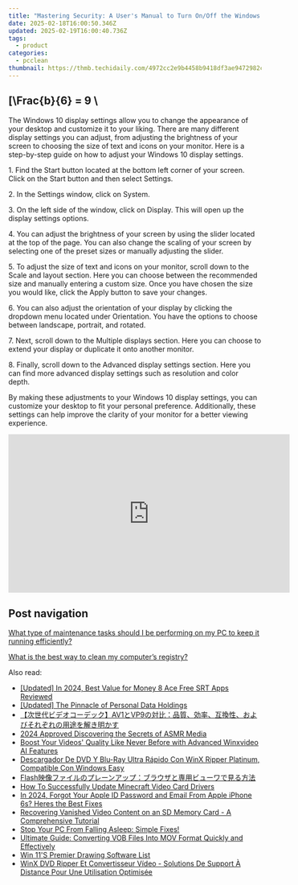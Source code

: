 ```yaml
---
title: "Mastering Security: A User's Manual to Turn On/Off the Windows Firewall with YL Computing Solutions"
date: 2025-02-18T16:00:50.346Z
updated: 2025-02-19T16:00:40.736Z
tags:
  - product
categories:
  - pcclean
thumbnail: https://thmb.techidaily.com/4972cc2e9b4458b9418df3ae9472982c28de632e59f41f250c24ca99aa66f9c9.jpg
---
```


## \[\Frac{b}{6} = 9 \

The Windows 10 display settings allow you to change the appearance of your desktop and customize it to your liking. There are many different display settings you can adjust, from adjusting the brightness of your screen to choosing the size of text and icons on your monitor. Here is a step-by-step guide on how to adjust your Windows 10 display settings. 

1\. Find the Start button located at the bottom left corner of your screen. Click on the Start button and then select Settings.

2\. In the Settings window, click on System.

3\. On the left side of the window, click on Display. This will open up the display settings options. 

4\. You can adjust the brightness of your screen by using the slider located at the top of the page. You can also change the scaling of your screen by selecting one of the preset sizes or manually adjusting the slider.

5\. To adjust the size of text and icons on your monitor, scroll down to the Scale and layout section. Here you can choose between the recommended size and manually entering a custom size. Once you have chosen the size you would like, click the Apply button to save your changes.

6\. You can also adjust the orientation of your display by clicking the dropdown menu located under Orientation. You have the options to choose between landscape, portrait, and rotated.

7\. Next, scroll down to the Multiple displays section. Here you can choose to extend your display or duplicate it onto another monitor.

8\. Finally, scroll down to the Advanced display settings section. Here you can find more advanced display settings such as resolution and color depth. 

By making these adjustments to your Windows 10 display settings, you can customize your desktop to fit your personal preference. Additionally, these settings can help improve the clarity of your monitor for a better viewing experience.

<!-- affiliate ads begin -->
<iframe width="560" height="315" src="https://www.youtube.com/embed/nmj7aVvEeAs?si=OcR7USXKGyLcn09q" title="YouTube video player" frameborder="0" allow="accelerometer; autoplay; clipboard-write; encrypted-media; gyroscope; picture-in-picture; web-share" referrerpolicy="strict-origin-when-cross-origin" allowfullscreen></iframe>
<!-- affiliate ads end -->

## Post navigation

[What type of maintenance tasks should I be performing on my PC to keep it running efficiently?](https://tools.techidaily.com/pcclean/products/)

[What is the best way to clean my computer’s registry?](https://tools.techidaily.com/pcclean/products/)

<ins class="adsbygoogle"
     style="display:block"
     data-ad-format="autorelaxed"
     data-ad-client="ca-pub-7571918770474297"
     data-ad-slot="1223367746"></ins>

<ins class="adsbygoogle"
     style="display:block"
     data-ad-client="ca-pub-7571918770474297"
     data-ad-slot="8358498916"
     data-ad-format="auto"
     data-full-width-responsive="true"></ins>

<span class="atpl-alsoreadstyle">Also read:</span>
<div><ul>
<li><a href="https://fox-info.techidaily.com/updated-in-2024-best-value-for-money-8-ace-free-srt-apps-reviewed/"><u>[Updated] In 2024, Best Value for Money 8 Ace Free SRT Apps Reviewed</u></a></li>
<li><a href="https://some-guidance.techidaily.com/updated-the-pinnacle-of-personal-data-holdings/"><u>[Updated] The Pinnacle of Personal Data Holdings</u></a></li>
<li><a href="https://discover-best.techidaily.com/av1vp9/"><u>【次世代ビデオコーデック】AV1とVP9の対比：品質、効率、互換性、およびそれぞれの用途を解き明かす</u></a></li>
<li><a href="https://youtube-tips.techidaily.com/approved-discovering-the-secrets-of-asmr-media/"><u>2024 Approved Discovering the Secrets of ASMR Media</u></a></li>
<li><a href="https://discover-best.techidaily.com/boost-your-videos-quality-like-never-before-with-advanced-winxvideo-ai-features/"><u>Boost Your Videos' Quality Like Never Before with Advanced Winxvideo AI Features</u></a></li>
<li><a href="https://some-guidance.techidaily.com/descargador-de-dvd-y-blu-ray-ultra-rapido-con-winx-ripper-platinum-compatible-con-windows-easy/"><u>Descargador De DVD Y Blu-Ray Ultra Rápido Con WinX Ripper Platinum, Compatible Con Windows Easy</u></a></li>
<li><a href="https://discover-best.techidaily.com/flash/"><u>Flash映像ファイルのプレーンアップ：ブラウザと専用ビューワで見る方法</u></a></li>
<li><a href="https://win-answers.techidaily.com/how-to-successfully-update-minecraft-video-card-drivers/"><u>How To Successfully Update Minecraft Video Card Drivers</u></a></li>
<li><a href="https://apple-account.techidaily.com/in-2024-forgot-your-apple-id-password-and-email-from-apple-iphone-6s-heres-the-best-fixes-by-drfone-ios/"><u>In 2024, Forgot Your Apple ID Password and Email From Apple iPhone 6s? Heres the Best Fixes</u></a></li>
<li><a href="https://win-bytes.techidaily.com/recovering-vanished-video-content-on-an-sd-memory-card-a-comprehensive-tutorial/"><u>Recovering Vanished Video Content on an SD Memory Card - A Comprehensive Tutorial</u></a></li>
<li><a href="https://win-howtos.techidaily.com/1723210340340-stop-your-pc-from-falling-asleep-simple-fixes/"><u>Stop Your PC From Falling Asleep: Simple Fixes!</u></a></li>
<li><a href="https://discover-best.techidaily.com/ultimate-guide-converting-vob-files-into-mov-format-quickly-and-effectively/"><u>Ultimate Guide: Converting VOB Files Into MOV Format Quickly and Effectively</u></a></li>
<li><a href="https://win11-tips.techidaily.com/win-11s-premier-drawing-software-list/"><u>Win 11'S Premier Drawing Software List</u></a></li>
<li><a href="https://discover-best.techidaily.com/winx-dvd-ripper-et-convertisseur-video-solutions-de-support-a-distance-pour-une-utilisation-optimisee/"><u>WinX DVD Ripper Et Convertisseur Vídeo - Solutions De Support À Distance Pour Une Utilisation Optimisée</u></a></li>
</ul></div>

